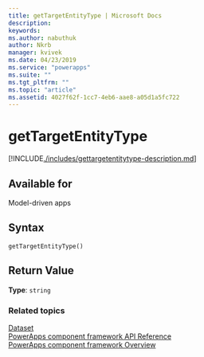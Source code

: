 ```yaml
---
title: getTargetEntityType | Microsoft Docs
description: 
keywords:
ms.author: nabuthuk
author: Nkrb
manager: kvivek
ms.date: 04/23/2019
ms.service: "powerapps"
ms.suite: ""
ms.tgt_pltfrm: ""
ms.topic: "article"
ms.assetid: 4027f62f-1cc7-4eb6-aae8-a05d1a5fc722
---
```


# getTargetEntityType

[!INCLUDE[./includes/gettargetentitytype-description.md](./includes/gettargetentitytype-description.md)]

## Available for 

Model-driven apps

## Syntax

`getTargetEntityType()`

## Return Value

**Type**: `string`


### Related topics

[Dataset](../dataset.md)<br/>
[PowerApps component framework API Reference](../../reference/index.md)<br/>
[PowerApps component framework Overview](../../overview.md)